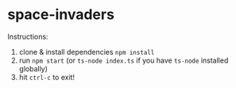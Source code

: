 # space-invaders
Instructions: 
1) clone & install dependencies `npm install`
2) run `npm start` (or `ts-node index.ts` if you have `ts-node` installed globally)
3) hit `ctrl-c` to exit!
